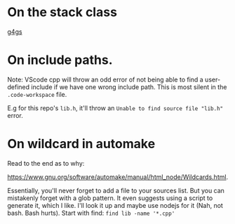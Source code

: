 # On the stack class
[g4gs](https://www.geeksforgeeks.org/stack-data-structure-introduction-program/)

# On include paths.

Note: VScode cpp will throw an odd error of not being able to find a user-defined include if we have one wrong include path.
This is most silent in the `.code-workspace` file.

E.g for this repo's `lib.h`, it'll throw an `Unable to find source file "lib.h"` error.

# On wildcard in automake

Read to the end as to why:

https://www.gnu.org/software/automake/manual/html_node/Wildcards.html.

Essentially, you'll never forget to add a file to your sources list. But you can mistakenly forget with a glob pattern. It even suggests using a script to generate it, which I like. I'll look it up and maybe use nodejs for it (Nah, not bash. Bash hurts).
Start with find: `find lib -name '*.cpp'`
